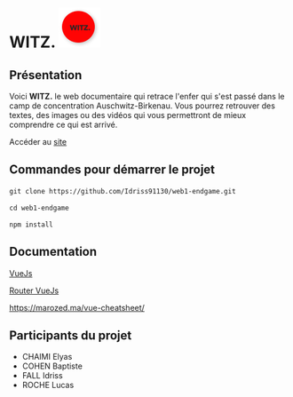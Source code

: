 # WITZ. <img src="/logowitz.png">

## Présentation

Voici **WITZ.** le web documentaire qui retrace l'enfer qui s'est passé dans le camp de concentration Auschwitz-Birkenau. Vous pourrez retrouver des textes, des images ou des vidéos qui vous permettront de mieux comprendre ce qui est arrivé.

Accéder au [site](https://witz-documentaire.netlify.app)

## Commandes pour démarrer le projet

```
git clone https://github.com/Idriss91130/web1-endgame.git
```
```
cd web1-endgame
```
```
npm install
```
## Documentation

[VueJs](https://vuejs.org/)

[Router VueJs](https://router.vuejs.org/)

https://marozed.ma/vue-cheatsheet/

## Participants du projet

- CHAIMI Elyas
- COHEN Baptiste
- FALL Idriss
- ROCHE Lucas
